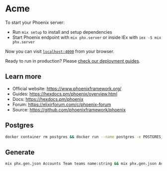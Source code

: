 # Acme

To start your Phoenix server:

  * Run `mix setup` to install and setup dependencies
  * Start Phoenix endpoint with `mix phx.server` or inside IEx with `iex -S mix phx.server`

Now you can visit [`localhost:4000`](http://localhost:4000) from your browser.

Ready to run in production? Please [check our deployment guides](https://hexdocs.pm/phoenix/deployment.html).

## Learn more

  * Official website: https://www.phoenixframework.org/
  * Guides: https://hexdocs.pm/phoenix/overview.html
  * Docs: https://hexdocs.pm/phoenix
  * Forum: https://elixirforum.com/c/phoenix-forum
  * Source: https://github.com/phoenixframework/phoenix

## Postgres

```sh
docker container rm postgres && docker run --name postgres -e POSTGRES_USER=postgres -e POSTGRES_PASSWORD=postgres -p 5432:5432 -d postgres
```

## Generate

```sh
mix phx.gen.json Accounts Team teams name:string && mix phx.gen.json Accounts Role roles name:string team_id:references:teams && mix phx.gen.json Accounts Permission permissions name:string team_id:references:teams && mix phx.gen.json Accounts Membership memberships user_id:references:users team_id:references:teams && mix phx.gen.json Accounts MembershipRole membership_roles membership_id:references:memberships role_id:references:roles
```
